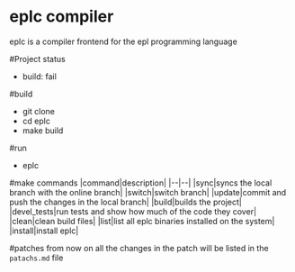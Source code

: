 # eplc compiler 
eplc is a compiler frontend for the epl programming language

#Project status
* build: fail

#build
* git clone <eplc>
* cd eplc
* make build

#run 
* eplc <filename>

#make commands
|command|description|
|--|--|
|sync|syncs the local branch with the online branch|
|switch|switch branch|
|update|commit and push the changes in the local branch|
|build|builds the project|
|devel_tests|run tests and show how much of the code they cover|
|clean|clean build files|
|list|list all eplc binaries installed on the system|
|install|install eplc|

#patches
from now on all the changes in the patch will be listed in the `patachs.md` file 